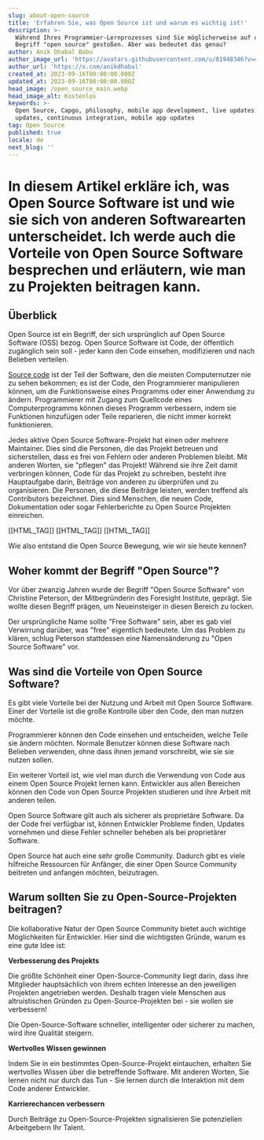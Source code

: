 ```yaml
---
slug: about-open-source
title: 'Erfahren Sie, was Open Source ist und warum es wichtig ist!'
description: >-
  Während Ihres Programmier-Lernprozesses sind Sie möglicherweise auf den
  Begriff "open source" gestoßen. Aber was bedeutet das genau?
author: Anik Dhabal Babu
author_image_url: 'https://avatars.githubusercontent.com/u/81948346?v=4'
author_url: 'https://x.com/anikdhabal'
created_at: 2023-09-16T00:00:00.000Z
updated_at: 2023-09-16T00:00:00.000Z
head_image: /open_source_main.webp
head_image_alt: Kostenlos
keywords: >-
  Open Source, Capgo, philosophy, mobile app development, live updates, OTA
  updates, continuous integration, mobile app updates
tag: Open Source
published: true
locale: de
next_blog: ''
---
```


# In diesem Artikel erkläre ich, was Open Source Software ist und wie sie sich von anderen Softwarearten unterscheidet. Ich werde auch die Vorteile von Open Source Software besprechen und erläutern, wie man zu Projekten beitragen kann.

## Überblick

Open Source ist ein Begriff, der sich ursprünglich auf Open Source Software (OSS) bezog. Open Source Software ist Code, der öffentlich zugänglich sein soll - jeder kann den Code einsehen, modifizieren und nach Belieben verteilen.

[Source code](https://githubcom/cap-go/capacitor-updater/) ist der Teil der Software, den die meisten Computernutzer nie zu sehen bekommen; es ist der Code, den Programmierer manipulieren können, um die Funktionsweise eines Programms oder einer Anwendung zu ändern. Programmierer mit Zugang zum Quellcode eines Computerprogramms können dieses Programm verbessern, indem sie Funktionen hinzufügen oder Teile reparieren, die nicht immer korrekt funktionieren.

Jedes aktive Open Source Software-Projekt hat einen oder mehrere Maintainer. Dies sind die Personen, die das Projekt betreuen und sicherstellen, dass es frei von Fehlern oder anderen Problemen bleibt. Mit anderen Worten, sie "pflegen" das Projekt! Während sie ihre Zeit damit verbringen können, Code für das Projekt zu schreiben, besteht ihre Hauptaufgabe darin, Beiträge von anderen zu überprüfen und zu organisieren. Die Personen, die diese Beiträge leisten, werden treffend als Contributors bezeichnet. Dies sind Menschen, die neuen Code, Dokumentation oder sogar Fehlerberichte zu Open Source Projekten einreichen.

[[HTML_TAG]]
  [[HTML_TAG]]
[[HTML_TAG]]

Wie also entstand die Open Source Bewegung, wie wir sie heute kennen?

## Woher kommt der Begriff "Open Source"?

Vor über zwanzig Jahren wurde der Begriff "Open Source Software" von Christine Peterson, der Mitbegründerin des Foresight Institute, geprägt. Sie wollte diesen Begriff prägen, um Neueinsteiger in diesen Bereich zu locken.

Der ursprüngliche Name sollte "Free Software" sein, aber es gab viel Verwirrung darüber, was "free" eigentlich bedeutete. Um das Problem zu klären, schlug Peterson stattdessen eine Namensänderung zu "Open Source Software" vor.

## Was sind die Vorteile von Open Source Software?

Es gibt viele Vorteile bei der Nutzung und Arbeit mit Open Source Software. Einer der Vorteile ist die große Kontrolle über den Code, den man nutzen möchte.

Programmierer können den Code einsehen und entscheiden, welche Teile sie ändern möchten. Normale Benutzer können diese Software nach Belieben verwenden, ohne dass ihnen jemand vorschreibt, wie sie sie nutzen sollen.

Ein weiterer Vorteil ist, wie viel man durch die Verwendung von Code aus einem Open Source Projekt lernen kann. Entwickler aus allen Bereichen können den Code von Open Source Projekten studieren und ihre Arbeit mit anderen teilen.

Open Source Software gilt auch als sicherer als proprietäre Software. Da der Code frei verfügbar ist, können Entwickler Probleme finden, Updates vornehmen und diese Fehler schneller beheben als bei proprietärer Software.

Open Source hat auch eine sehr große Community. Dadurch gibt es viele hilfreiche Ressourcen für Anfänger, die einer Open Source Community beitreten und anfangen möchten, beizutragen.

## Warum sollten Sie zu Open-Source-Projekten beitragen?

Die kollaborative Natur der Open Source Community bietet auch wichtige Möglichkeiten für Entwickler. Hier sind die wichtigsten Gründe, warum es eine gute Idee ist:

**Verbesserung des Projekts**

Die größte Schönheit einer Open-Source-Community liegt darin, dass ihre Mitglieder hauptsächlich von ihrem echten Interesse an den jeweiligen Projekten angetrieben werden. Deshalb tragen viele Menschen aus altruistischen Gründen zu Open-Source-Projekten bei - sie wollen sie verbessern!

Die Open-Source-Software schneller, intelligenter oder sicherer zu machen, wird ihre Qualität steigern.

**Wertvolles Wissen gewinnen**

Indem Sie in ein bestimmtes Open-Source-Projekt eintauchen, erhalten Sie wertvolles Wissen über die betreffende Software. Mit anderen Worten, Sie lernen nicht nur durch das Tun - Sie lernen durch die Interaktion mit dem Code anderer Entwickler.

**Karrierechancen verbessern**

Durch Beiträge zu Open-Source-Projekten signalisieren Sie potenziellen Arbeitgebern Ihr Talent.